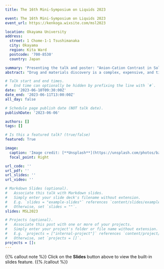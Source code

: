 ```yaml
---
title: The 16th Mini-Symposium on Liquids 2023

event: The 16th Mini-Symposium on Liquids 2023
event_url: https://kenkoga.wixsite.com/msl2023

location: Okayama University
address:
  street: 1 Chome-1-1 Tsushimanaka
  city: Okayama
  region: Kita Ward
  postcode: '700-8530'
  country: Japan

summary: 'Presenting the talk and poster: "Anion-Cation Contrast in Solute Solvation"'
abstract: "Drug and materials discovery is a complex, expensive, and time-consuming process vital for global health and industrial progress. A common nominator for these problems is their connection to molecules' behavior and affinity for the aqueous phase. While many solutes possess great properties of interest, they may not dissolve well or are aggregation-prone rendering an otherwise great drug useless. To remedy this issue ions and co-solvents are commonly utilized to modulate the activity, function, and binding of the solute. The effect of ions that cannot be attributed to ion valency is manifested in the well-known Hofmeister series, asserting ions can be ranked in their ability to perturb solute equilibria. Despite the discovery by Hofmeister more than a century ago, the molecular mechanism(s) are still under much investigation. To provide further insight into ion-specific effects we have employed a combination of molecular dynamics and free energy computations to obtain a total understanding of small molecule solvation. Utilizing the novel Energy-Representation Theory of Solvation we illustrate the fundamental contrast in anions and cations role to either favor or disfavor the solvation of the solute. We also decompose the contributions arising from the solute–solvent and solute-ions interactions and that from the excluded volume, enabling us to pinpoint the mechanism of the salt particles individually as well as water. In the case of caffeine being the solute, we find the cations _salting-in_ caffeine via binding to the polar ketone groups, while the anions were found to be _salting-out_ via perturbations of water. In agreement with previous findings, the perturbation by salt is mostly anion dependent, with the magnitude of the excluded-volume effect found to be the governing mechanism. The broader implication of our work allows us also to address the existence of the _kosmotropic_ and _chaotropic_ properties of salt and quantify their implication in solute solvation. This is an interesting development due to water ordering and disordering by co-solvent being an old theory that has fallen into increasing obscurity in recent years with instead the theory of preferential accumulation or exclusion becoming more dominant."

# Talk start and end times.
#   End time can optionally be hidden by prefixing the line with `#`.
date: '2023-06-10T09:30:00Z'
date_end: '2023-06-11T13:00:00Z'
all_day: false

# Schedule page publish date (NOT talk date).
publishDate: '2023-06-06'

authors: []
tags: []

# Is this a featured talk? (true/false)
featured: True

image:
  caption: 'Image credit: [**Unsplash**](https://unsplash.com/photos/bzdhc5b3Bxs)'
  focal_point: Right

url_code: ''
url_pdf: ''
url_slides: ''
url_video: ''

# Markdown Slides (optional).
#   Associate this talk with Markdown slides.
#   Simply enter your slide deck's filename without extension.
#   E.g. `slides = "example-slides"` references `content/slides/example-slides.md`.
#   Otherwise, set `slides = ""`.
slides: MSL2023

# Projects (optional).
#   Associate this post with one or more of your projects.
#   Simply enter your project's folder or file name without extension.
#   E.g. `projects = ["internal-project"]` references `content/project/deep-learning/index.md`.
#   Otherwise, set `projects = []`.
projects = []:
---
```


{{% callout note %}}
Click on the **Slides** button above to view the built-in slides feature.
{{% /callout %}}


